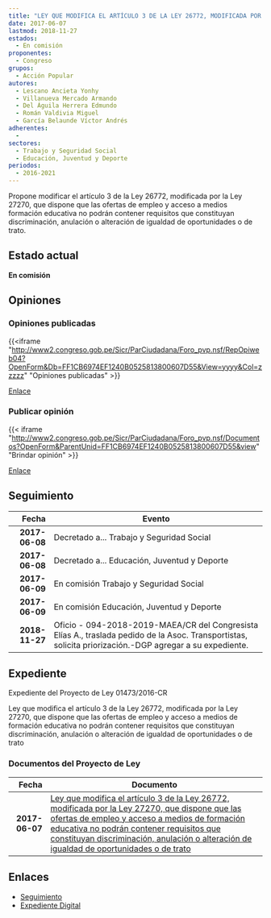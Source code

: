 ```yaml
---
title: "LEY QUE MODIFICA EL ARTÍCULO 3 DE LA LEY 26772, MODIFICADA POR LA LEY 27270, QUE DISPONE QUE LAS OFERTAS DE EMPLEO Y ACCESO A MEDIOS DE FORMACIÓN EDUCATIVA NO PODRÁN CONTENER REQUISITOS QUE CONSTITUYAN DISCRIMINACIÓN, ANULACIÓN O ALTERACIÓN DE IGUALDAD DE OPORTUNIDADES O DE TRATO"
date: 2017-06-07
lastmod: 2018-11-27
estados: 
  - En comisión
proponentes: 
  - Congreso
grupos: 
  - Acción Popular
autores: 
  - Lescano Ancieta Yonhy
  - Villanueva Mercado Armando
  - Del Águila Herrera Edmundo
  - Román Valdivia Miguel
  - García Belaunde Víctor Andrés
adherentes: 
  - 
sectores: 
  - Trabajo y Seguridad Social
  - Educación, Juventud y Deporte
periodos: 
  - 2016-2021
---
```


Propone modificar el artículo 3 de la Ley 26772, modificada por la Ley 27270, que dispone que las ofertas de empleo y acceso a medios formación educativa no podrán contener requisitos que constituyan discriminación, anulación o alteración de igualdad de oportunidades o de trato.


## Estado actual

**En comisión**

## Opiniones

### Opiniones publicadas

{{<iframe "http://www2.congreso.gob.pe/Sicr/ParCiudadana/Foro_pvp.nsf/RepOpiweb04?OpenForm&Db=FF1CB6974EF1240B0525813800607D55&View=yyyy&Col=zzzzz" "Opiniones publicadas" >}}

[Enlace](http://www2.congreso.gob.pe/Sicr/ParCiudadana/Foro_pvp.nsf/RepOpiweb04?OpenForm&Db=FF1CB6974EF1240B0525813800607D55&View=yyyy&Col=zzzzz)
### Publicar opinión

{{< iframe "http://www2.congreso.gob.pe/Sicr/ParCiudadana/Foro_pvp.nsf/Documentos?OpenForm&ParentUnid=FF1CB6974EF1240B0525813800607D55&view" "Brindar opinión" >}}

[Enlace](http://www2.congreso.gob.pe/Sicr/ParCiudadana/Foro_pvp.nsf/Documentos?OpenForm&ParentUnid=FF1CB6974EF1240B0525813800607D55&view)

## Seguimiento

| Fecha | Evento |
|------:|--------|
| **2017-06-08** | Decretado a... Trabajo y Seguridad Social|
| **2017-06-08** | Decretado a... Educación, Juventud y Deporte|
| **2017-06-09** | En comisión Trabajo y Seguridad Social|
| **2017-06-09** | En comisión Educación, Juventud y Deporte|
| **2018-11-27** | Oficio - 094-2018-2019-MAEA/CR del Congresista Elías A., traslada pedido de la Asoc. Transportistas, solicita priorización.-DGP agregar a su expediente.|


## Expediente

Expediente del Proyecto de Ley 01473/2016-CR

Ley que modifica el artículo 3 de la Ley 26772, modificada por la Ley 27270, que dispone que las ofertas de empleo y acceso a medios de formación educativa no podrán contener requisitos que constituyan discriminación, anulación o alteración de igualdad de oportunidades o de trato


### Documentos del Proyecto de Ley

| Fecha | Documento |
|------:|--------|
| **2017-06-07** | [Ley que modifica el artículo 3 de la Ley 26772, modificada por la Ley 27270, que dispone que las ofertas de empleo y acceso a medios de formación educativa no podrán contener requisitos que constituyan discriminación, anulación o alteración de igualdad de oportunidades o de trato](http://www.leyes.congreso.gob.pe/Documentos/2016_2021/Proyectos_de_Ley_y_de_Resoluciones_Legislativas/PL0147320170607..pdf) |

## Enlaces 

- [Seguimiento](http://www2.congreso.gob.pe/Sicr/TraDocEstProc/CLProLey2016.nsf/f7fff46988ca05b1052578e100829cc7/ecc9a0040e6660e6052581390002a39d?OpenDocument)
- [Expediente Digital](http://www2.congreso.gob.pehttp://www2.congreso.gob.pe/Sicr/TraDocEstProc/CLProLey2016.nsf/f7fff46988ca05b1052578e100829cc7/ecc9a0040e6660e6052581390002a39d?OpenDocument&Click=05257FB7005EB655.eb71d0cf91d8294e05256cdf006b5706/$Body/0.1C6C)

